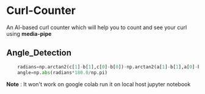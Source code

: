 # Curl-Counter
 An AI-based curl counter which will help you to count and see your curl using **media-pipe**


## Angle_Detection

```python
    radians=np.arctan2(c[1]-b[1],c[0]-b[0])-np.arctan2(a[1]-b[1],a[0]-b[0])
    angle=np.abs(radians*180.0/np.pi)
````

**Note** : It won't work on google colab run it on local host jupyter notebook
